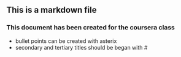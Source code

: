 ## This is a markdown file
### This document has been created for the coursera class


* bullet points can be created with asterix
* secondary and tertiary titles should be began with #